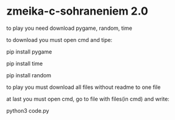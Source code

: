# zmeika-c-sohraneniem 2.0


to play you need download pygame, random, time


to download you must open cmd and tipe:


pip install pygame


pip install time


pip install random


to play you must download all files without readme to one file


at last you must open cmd, go to file with files(in cmd) and write:


python3 code.py

